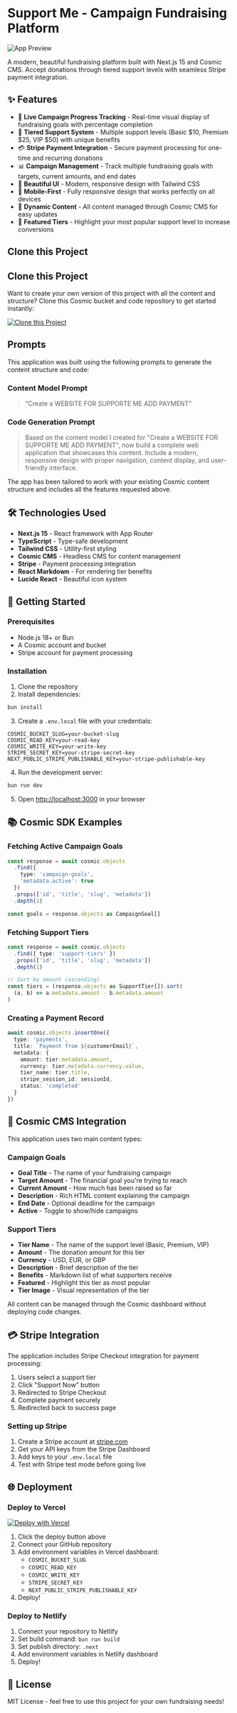 # Support Me - Campaign Fundraising Platform

![App Preview](https://images.unsplash.com/photo-1532629345422-7515f3d16bb6?w=1200&h=300&fit=crop&auto=format)

A modern, beautiful fundraising platform built with Next.js 15 and Cosmic CMS. Accept donations through tiered support levels with seamless Stripe payment integration.

## ✨ Features

- 🎯 **Live Campaign Progress Tracking** - Real-time visual display of fundraising goals with percentage completion
- 💝 **Tiered Support System** - Multiple support levels (Basic $10, Premium $25, VIP $50) with unique benefits
- 💳 **Stripe Payment Integration** - Secure payment processing for one-time and recurring donations
- 📊 **Campaign Management** - Track multiple fundraising goals with targets, current amounts, and end dates
- 🎨 **Beautiful UI** - Modern, responsive design with Tailwind CSS
- 📱 **Mobile-First** - Fully responsive design that works perfectly on all devices
- 🔄 **Dynamic Content** - All content managed through Cosmic CMS for easy updates
- 🎁 **Featured Tiers** - Highlight your most popular support level to increase conversions

## Clone this Project

## Clone this Project

Want to create your own version of this project with all the content and structure? Clone this Cosmic bucket and code repository to get started instantly:

[![Clone this Project](https://img.shields.io/badge/Clone%20this%20Project-29abe2?style=for-the-badge&logo=cosmic&logoColor=white)](https://app.cosmicjs.com/projects/new?clone_bucket=68e509c4260d9dd939d1c3bc&clone_repository=68e50b74260d9dd939d1c3d0)

## Prompts

This application was built using the following prompts to generate the content structure and code:

### Content Model Prompt

> "Create a WEBSITE FOR SUPPORTE ME ADD PAYMENT"

### Code Generation Prompt

> Based on the content model I created for "Create a WEBSITE FOR SUPPORTE ME ADD PAYMENT", now build a complete web application that showcases this content. Include a modern, responsive design with proper navigation, content display, and user-friendly interface.

The app has been tailored to work with your existing Cosmic content structure and includes all the features requested above.

## 🛠️ Technologies Used

- **Next.js 15** - React framework with App Router
- **TypeScript** - Type-safe development
- **Tailwind CSS** - Utility-first styling
- **Cosmic CMS** - Headless CMS for content management
- **Stripe** - Payment processing integration
- **React Markdown** - For rendering tier benefits
- **Lucide React** - Beautiful icon system

## 🚀 Getting Started

### Prerequisites

- Node.js 18+ or Bun
- A Cosmic account and bucket
- Stripe account for payment processing

### Installation

1. Clone the repository
2. Install dependencies:

```bash
bun install
```

3. Create a `.env.local` file with your credentials:

```env
COSMIC_BUCKET_SLUG=your-bucket-slug
COSMIC_READ_KEY=your-read-key
COSMIC_WRITE_KEY=your-write-key
STRIPE_SECRET_KEY=your-stripe-secret-key
NEXT_PUBLIC_STRIPE_PUBLISHABLE_KEY=your-stripe-publishable-key
```

4. Run the development server:

```bash
bun run dev
```

5. Open [http://localhost:3000](http://localhost:3000) in your browser

## 📚 Cosmic SDK Examples

### Fetching Active Campaign Goals

```typescript
const response = await cosmic.objects
  .find({
    type: 'campaign-goals',
    'metadata.active': true
  })
  .props(['id', 'title', 'slug', 'metadata'])
  .depth(1)

const goals = response.objects as CampaignGoal[]
```

### Fetching Support Tiers

```typescript
const response = await cosmic.objects
  .find({ type: 'support-tiers' })
  .props(['id', 'title', 'slug', 'metadata'])
  .depth(1)

// Sort by amount (ascending)
const tiers = (response.objects as SupportTier[]).sort(
  (a, b) => a.metadata.amount - b.metadata.amount
)
```

### Creating a Payment Record

```typescript
await cosmic.objects.insertOne({
  type: 'payments',
  title: `Payment from ${customerEmail}`,
  metadata: {
    amount: tier.metadata.amount,
    currency: tier.metadata.currency.value,
    tier_name: tier.title,
    stripe_session_id: sessionId,
    status: 'completed'
  }
})
```

## 🎨 Cosmic CMS Integration

This application uses two main content types:

### Campaign Goals
- **Goal Title** - The name of your fundraising campaign
- **Target Amount** - The financial goal you're trying to reach
- **Current Amount** - How much has been raised so far
- **Description** - Rich HTML content explaining the campaign
- **End Date** - Optional deadline for the campaign
- **Active** - Toggle to show/hide campaigns

### Support Tiers
- **Tier Name** - The name of the support level (Basic, Premium, VIP)
- **Amount** - The donation amount for this tier
- **Currency** - USD, EUR, or GBP
- **Description** - Brief description of the tier
- **Benefits** - Markdown list of what supporters receive
- **Featured** - Highlight this tier as most popular
- **Tier Image** - Visual representation of the tier

All content can be managed through the Cosmic dashboard without deploying code changes.

## 💳 Stripe Integration

The application includes Stripe Checkout integration for payment processing:

1. Users select a support tier
2. Click "Support Now" button
3. Redirected to Stripe Checkout
4. Complete payment securely
5. Redirected back to success page

### Setting up Stripe

1. Create a Stripe account at [stripe.com](https://stripe.com)
2. Get your API keys from the Stripe Dashboard
3. Add keys to your `.env.local` file
4. Test with Stripe test mode before going live

## 🌐 Deployment

### Deploy to Vercel

[![Deploy with Vercel](https://vercel.com/button)](https://vercel.com/new/clone)

1. Click the deploy button above
2. Connect your GitHub repository
3. Add environment variables in Vercel dashboard:
   - `COSMIC_BUCKET_SLUG`
   - `COSMIC_READ_KEY`
   - `COSMIC_WRITE_KEY`
   - `STRIPE_SECRET_KEY`
   - `NEXT_PUBLIC_STRIPE_PUBLISHABLE_KEY`
4. Deploy!

### Deploy to Netlify

1. Connect your repository to Netlify
2. Set build command: `bun run build`
3. Set publish directory: `.next`
4. Add environment variables in Netlify dashboard
5. Deploy!

## 📝 License

MIT License - feel free to use this project for your own fundraising needs!

<!-- README_END -->